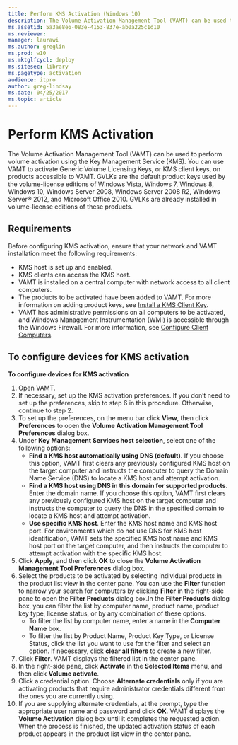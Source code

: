 ```yaml
---
title: Perform KMS Activation (Windows 10)
description: The Volume Activation Management Tool (VAMT) can be used to perform volume activation using the Key Management Service (KMS).
ms.assetid: 5a3ae8e6-083e-4153-837e-ab0a225c1d10
ms.reviewer:
manager: laurawi
ms.author: greglin
ms.prod: w10
ms.mktglfcycl: deploy
ms.sitesec: library
ms.pagetype: activation
audience: itpro
author: greg-lindsay
ms.date: 04/25/2017
ms.topic: article
---
```


# Perform KMS Activation

The Volume Activation Management Tool (VAMT) can be used to perform volume activation using the Key Management Service (KMS). You can use VAMT to activate Generic Volume Licensing Keys, or KMS client keys, on products accessible to VAMT. GVLKs are the default product keys used by the volume-license editions of Windows Vista, Windows 7, Windows 8, Windows 10, Windows Server 2008, Windows Server 2008 R2, Windows Server® 2012, and Microsoft Office 2010. GVLKs are already installed in volume-license editions of these products.

## Requirements

Before configuring KMS activation, ensure that your network and VAMT installation meet the following requirements:
-   KMS host is set up and enabled.
-   KMS clients can access the KMS host.
-   VAMT is installed on a central computer with network access to all client computers.
-   The products to be activated have been added to VAMT. For more information on adding product keys, see [Install a KMS Client Key](install-kms-client-key-vamt.md).
-   VAMT has administrative permissions on all computers to be activated, and Windows Management Instrumentation (WMI) is accessible through the Windows Firewall. For more information, see [Configure Client Computers](configure-client-computers-vamt.md).

## To configure devices for KMS activation

**To configure devices for KMS activation**
1.  Open VAMT.
2.  If necessary, set up the KMS activation preferences. If you don’t need to set up the preferences, skip to step 6 in this procedure. Otherwise, continue to step 2.
3.  To set up the preferences, on the menu bar click **View**, then click **Preferences** to open the **Volume Activation Management Tool Preferences** dialog box.
4.  Under **Key Management Services host selection**, select one of the following options:
    -   **Find a KMS host automatically using DNS (default)**. If you choose this option, VAMT first clears any previously configured KMS host on the target computer and instructs the computer to query the Domain Name Service (DNS) to locate a KMS host and attempt activation.
    -   **Find a KMS host using DNS in this domain for supported products**. Enter the domain name. If you choose this option, VAMT first clears any previously configured KMS host on the target computer and instructs the computer to query the DNS in the specified domain to locate a KMS host and attempt activation.
    -   **Use specific KMS host**. Enter the KMS host name and KMS host port. For environments which do not use DNS for KMS host identification, VAMT sets the specified KMS host name and KMS host port on the target computer, and then instructs the computer to attempt activation with the specific KMS host.
5.  Click **Apply**, and then click **OK** to close the **Volume Activation Management Tool Preferences** dialog box.
6.  Select the products to be activated by selecting individual products in the product list view in the center pane. You can use the **Filter** function to narrow your search for computers by clicking **Filter** in the right-side pane to open the **Filter Products** dialog box.In the **Filter Products** dialog box, you can filter the list by computer name, product name, product key type, license status, or by any combination of these options.
    -   To filter the list by computer name, enter a name in the **Computer Name** box.
    -   To filter the list by Product Name, Product Key Type, or License Status, click the list you want to use for the filter and select an option. If necessary, click **clear all filters** to create a new filter.
7.  Click **Filter**. VAMT displays the filtered list in the center pane.
8.  In the right-side pane, click **Activate** in the **Selected Items** menu, and then click **Volume activate**.
9.  Click a credential option. Choose **Alternate credentials** only if you are activating products that require administrator credentials different from the ones you are currently using.
10. If you are supplying alternate credentials, at the prompt, type the appropriate user name and password and click **OK**.
VAMT displays the **Volume Activation** dialog box until it completes the requested action. When the process is finished, the updated activation status of each product appears in the product list view in the center pane.

